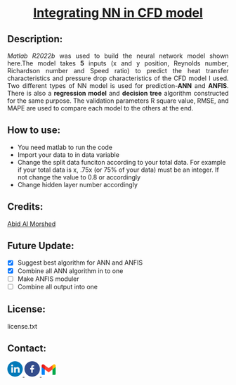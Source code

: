 <!--heading-->
<h1 align="center"><u>Integrating NN in CFD model</u></h1>

<!--description-->
<h2 align="left">Description:</h2>
<p align="justify"><i>Matlab R2022b</i> was used to build the neural network model shown here.The model takes <b>5</b> inputs (x and y position, Reynolds number, Richardson number and Speed ratio) to predict the heat transfer characteristics and pressure drop characteristics of the CFD model I used. Two different types of NN model is used for prediction-<b>ANN</b> and <b>ANFIS</b>. There is also a <b>regression model</b> and <b>decision tree</b> algorithm constructed for the same purpose. The validation parameters R square value, RMSE, and MAPE are used to compare each model to the others at the end. </p>


<!--how to use-->
<h2 align="left">How to use: </h2>
<p align="justify">
<ul>
<li>You need matlab to run the code</li>
<li>Import your data to in data variable</li>
<li>Change the split data funciton according to your total data. For example if your total data is x, .75x (or 75% of your data) must be an integer. If not change the value to 0.8 or accordingly</li>
<li>Change hidden layer number accordingly</li>
</ul>
</p>

<!--credits-->
<h2 align="Left">Credits:</h2>
<p>
<a href="https://github.com/AbidMorshed">Abid Al Morshed</a>
</p>


<!--future update-->

<h2 align="Left">Future Update:</h2>

- [x] Suggest best algorithm for ANN and ANFIS  
- [x] Combine all ANN algorithm in to one  
- [ ] Make ANFIS moduler
- [ ] Combine all output into one
<!--License-->

<h2 align="left">License:</h2>
license.txt

<!--contact-->
<h2 align="Left">Contact:</h2>

<a href="https://www.linkedin.com/in/abidalmorshed/">
<img src="./Images/linkedin.png" width="35"/>
</a>
<a href="https://www.facebook.com/abid.almorshed/">
<img src="./Images/facebook.png" width="35"/>
</a>

<a href="https://mail.google.com/mail/?view=cm&fs=1&to=abidmorshed22@gmail.com">
<img src="./Images/gmail.png" width="32"/>
</a>


<!--all links-->
<!--[linkedin]:https://www.linkedin.com/in/abidalmorshed/
[facebook]:https://www.facebook.com/abid.almorshed/-->